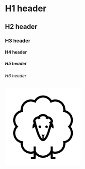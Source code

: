 # H1 header
## H2 header
### H3 header
#### H4 header
##### H5 header
###### H6 header

![Image of a sheep](/assets/test.png)
